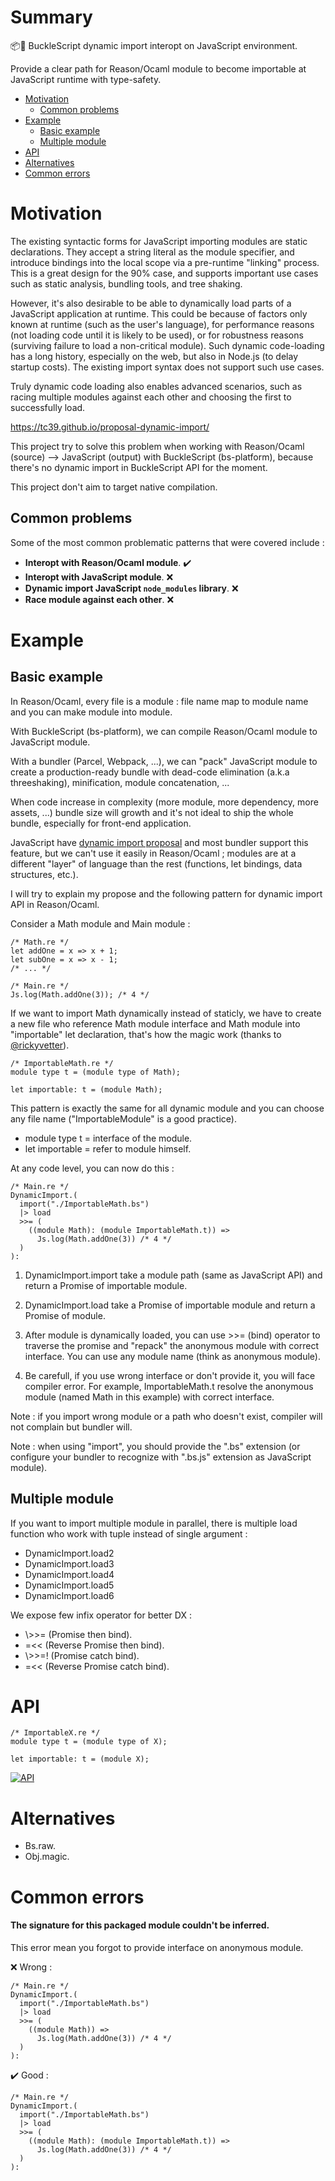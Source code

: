 # Summary

📦🚀 BuckleScript dynamic import interopt on JavaScript environment.

Provide a clear path for Reason/Ocaml module to become importable at JavaScript runtime with type-safety.

* [Motivation](#motivation)
  * [Common problems](#common-problems)
* [Example](#example)
  * [Basic example](#basic-example)
  * [Multiple module](#multiple-module)
* [API](#api)
* [Alternatives](#alternatives)
* [Common errors](#common-errors)

# Motivation

The existing syntactic forms for JavaScript importing modules are static declarations. They accept a string literal as the module specifier, and introduce bindings into the local scope via a pre-runtime "linking" process. This is a great design for the 90% case, and supports important use cases such as static analysis, bundling tools, and tree shaking.

However, it's also desirable to be able to dynamically load parts of a JavaScript application at runtime. This could be because of factors only known at runtime (such as the user's language), for performance reasons (not loading code until it is likely to be used), or for robustness reasons (surviving failure to load a non-critical module). Such dynamic code-loading has a long history, especially on the web, but also in Node.js (to delay startup costs). The existing import syntax does not support such use cases.

Truly dynamic code loading also enables advanced scenarios, such as racing multiple modules against each other and choosing the first to successfully load.

https://tc39.github.io/proposal-dynamic-import/

This project try to solve this problem when working with Reason/Ocaml (source) --> JavaScript (output) with BuckleScript (bs-platform), because there's no dynamic import in BuckleScript API for the moment.

This project don't aim to target native compilation.

## Common problems

Some of the most common problematic patterns that were covered include :

* **Interopt with Reason/Ocaml module**. ✔️
* **Interopt with JavaScript module**. ❌
* **Dynamic import JavaScript `node_modules` library**. ❌
* **Race module against each other**. ❌

# Example

## Basic example

In Reason/Ocaml, every file is a module : file name map to module name and you can make module into module.

With BuckleScript (bs-platform), we can compile Reason/Ocaml module to JavaScript module.

With a bundler (Parcel, Webpack, ...), we can "pack" JavaScript module to create a production-ready bundle with dead-code elimination (a.k.a threeshaking), minification, module concatenation, ...

When code increase in complexity (more module, more dependency, more assets, ...) bundle size will growth and it's not ideal to ship the whole bundle, especially for front-end application.

JavaScript have [dynamic import proposal](https://github.com/tc39/proposal-dynamic-import) and most bundler support this feature, but we can't use it easily in Reason/Ocaml ; modules are at a different "layer" of language than the rest (functions, let bindings, data structures, etc.).

I will try to explain my propose and the following pattern for dynamic import API in Reason/Ocaml.

Consider a Math module and Main module :

```reason
/* Math.re */
let addOne = x => x + 1;
let subOne = x => x - 1;
/* ... */
```

```reason
/* Main.re */
Js.log(Math.addOne(3)); /* 4 */
```

If we want to import Math dynamically instead of staticly, we have to create a new file who reference Math module interface and Math module into "importable" let declaration, that's how the magic work (thanks to [@rickyvetter](https://github.com/rickyvetter)).

```reason
/* ImportableMath.re */
module type t = (module type of Math);

let importable: t = (module Math);
```

This pattern is exactly the same for all dynamic module and you can choose any file name ("ImportableModule" is a good practice).

- module type t = interface of the module.
- let importable = refer to module himself.

At any code level, you can now do this :

```reason
/* Main.re */
DynamicImport.(
  import("./ImportableMath.bs")
  |> load
  >>= (
    ((module Math): (module ImportableMath.t)) =>
      Js.log(Math.addOne(3)) /* 4 */
  )
):
```

1) DynamicImport.import take a module path (same as JavaScript API) and return a Promise of importable module.

2) DynamicImport.load take a Promise of importable module and return a Promise of module.

3) After module is dynamically loaded, you can use >>= (bind) operator to traverse the promise and "repack" the anonymous module with correct interface. You can use any module name (think as anonymous module).

4) Be carefull, if you use wrong interface or don't provide it, you will face compiler error. For example, ImportableMath.t resolve the anonymous module (named Math in this example) with correct interface.

Note : if you import wrong module or a path who doesn't exist, compiler will not complain but bundler will.

Note : when using "import", you should provide the ".bs" extension (or configure your bundler to recognize with ".bs.js" extension as JavaScript module).

## Multiple module

If you want to import multiple module in parallel, there is multiple load function who work with tuple instead of single argument :

- DynamicImport.load2
- DynamicImport.load3
- DynamicImport.load4
- DynamicImport.load5
- DynamicImport.load6

We expose few infix operator for better DX :

- \\>>= (Promise then bind).
- =<< (Reverse Promise then bind).
- \\>>=! (Promise catch bind).
- =<< (Reverse Promise catch bind).

# API

```reason
/* ImportableX.re */
module type t = (module type of X);

let importable: t = (module X);
```

[![API](http://image.noelshack.com/fichiers/2018/10/7/1520780568-code.png)](http://image.noelshack.com/fichiers/2018/10/7/1520780568-code.png)


# Alternatives

- Bs.raw.
- Obj.magic.

# Common errors

#### The signature for this packaged module couldn't be inferred.

This error mean you forgot to provide interface on anonymous module.

❌ Wrong :

```reason
/* Main.re */
DynamicImport.(
  import("./ImportableMath.bs")
  |> load
  >>= (
    ((module Math)) =>
      Js.log(Math.addOne(3)) /* 4 */
  )
):
```

✔️ Good :

```reason
/* Main.re */
DynamicImport.(
  import("./ImportableMath.bs")
  |> load
  >>= (
    ((module Math): (module ImportableMath.t)) =>
      Js.log(Math.addOne(3)) /* 4 */
  )
):
```